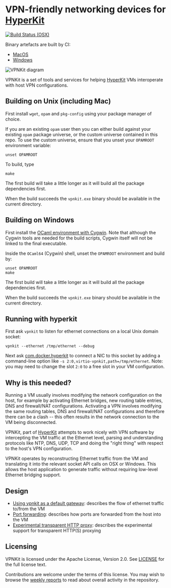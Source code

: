 VPN-friendly networking devices for [HyperKit](https://github.com/moby/hyperkit)
===============================

[![Build Status (OSX)](https://circleci.com/gh/moby/vpnkit.png)](https://circleci.com/gh/moby/vpnkit)

Binary artefacts are built by CI:

- [MacOS](https://circleci.com/gh/moby/vpnkit)
- [Windows](https://ci.appveyor.com/project/moby/vpnkit/history)

![VPNKit diagram](http://moby.github.io/vpnkit/vpnkit.png)

VPNKit is a set of tools and services for helping [HyperKit](https://github.com/moby/hyperkit)
VMs interoperate with host VPN configurations.


Building on Unix (including Mac)
--------------------------------

First install `wget`, `opam` and `pkg-config` using your package manager of choice.

If you are an existing `opam` user then you can either build against your existing `opam`
package universe, or the custom universe contained in this repo. To use the custom universe,
ensure that you unset your `OPAMROOT` environment variable:
```
unset OPAMROOT
```

To build, type
```
make
```
The first build will take a little longer as it will build all the package dependencies first.

When the build succeeds the `vpnkit.exe` binary should be available in the current directory.

Building on Windows
-------------------

First install the [OCaml environment with Cygwin](https://fdopen.github.io/opam-repository-mingw/installation/).
Note that although the Cygwin tools are needed for the build scripts, Cygwin itself will not
be linked to the final executable.

Inside the `OCaml64` (Cygwin) shell, unset the `OPAMROOT` environment and build by:
```
unset OPAMROOT
make
```

The first build will take a little longer as it will build all the package dependencies first.

When the build succeeds the `vpnkit.exe` binary should be available in the current directory.

Running with hyperkit
---------------------

First ask `vpnkit` to listen for ethernet connections on a local Unix domain socket:
```
vpnkit --ethernet /tmp/ethernet --debug
```
Next ask [com.docker.hyperkit](https://github.com/moby/hyperkit) to connect a NIC to this
socket by adding a command-line option like `-s 2:0,virtio-vpnkit,path=/tmp/ethernet`. Note:
you may need to change the slot `2:0` to a free slot in your VM configuration.

Why is this needed?
-------------------

Running a VM usually involves modifying the network configuration on the host, for example
by activating Ethernet bridges, new routing table entries, DNS and firewall/NAT configurations.
Activating a VPN involves modifying the same routing tables, DNS and firewall/NAT configurations
and therefore there can be a clash -- this often results in the network connection to the VM
being disconnected.

VPNKit, part of [HyperKit](https://github.com/moby/hyperkit)
attempts to work nicely with VPN software by intercepting the VM traffic at the Ethernet level,
parsing and understanding protocols like NTP, DNS, UDP, TCP and doing the "right thing" with
respect to the host's VPN configuration.

VPNKit operates by reconstructing Ethernet traffic from the VM and translating it into the
relevant socket API calls on OSX or Windows. This allows the host application to generate
traffic without requiring low-level Ethernet bridging support.

Design
------

- [Using vpnkit as a default gateway](docs/ethernet.md): describes the flow of ethernet traffic to/from the VM
- [Port forwarding](docs/ports.md): describes how ports are forwarded from the host into the VM
- [Experimental transparent HTTP proxy](docs/transparent-http-proxy.md): describes the
  experimental support for transparent HTTP(S) proxying

Licensing
---------

VPNKit is licensed under the Apache License, Version 2.0. See
[LICENSE](https://github.com/moby/vpnkit/blob/master/LICENSE.md) for the full
license text.

Contributions are welcome under the terms of this license. You may wish to browse
the [weekly reports](reports) to read about overall activity in the repository.
